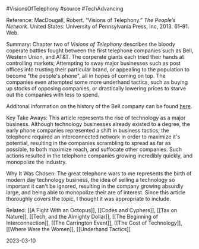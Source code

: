 #VisionsOfTelephony #source #TechAdvancing 

Reference:
MacDougall, Robert. “Visions of Telephony.” _The People’s Network_. United States: University of Pennsylvania Press, Inc, 2013. 61–91. Web. 

Summary:
Chapter two of *Visions of Telephony* describes the bloody coperate battles fought between the first telephone companies such as Bell, Western Union, and AT&T. The corperate giants each tried their hands at controlling markets; Attempting to sway major businesses such as post offices into trusting their particular brand, or appealing to the population to become "the people's phone", all in hopes of coming on top. The companies even attempted some more underhand tactics, such as buying up stocks of opposing companies, or drastically lowering prices to starve out the companies with less to spend.

Additonal information on the history of the Bell company can be found [here](https://www.bce.ca/about-bce/history/timeline).

Key Take Aways:
This article represents the rise of technology as a major business. Although technology businesses already existed to a degree, the early phone companies represented a shift in business tactics; the telephone required an interconnected network in order to maximize it's potential, resulting in the companies scrambling to spread as far as possible, to both maximize reach, and suffocate other companies. Such actions resulted in the telephone companies growing incredibly quickly, and monopolize the industry.

Why It Was Chosen:
The great telephone wars to me represents the birth of modern day technology business, the idea of selling a technology so important it can't be ignored, resulting in the company growing absurdly large, and being able to monopolize their are of interest. Since this article thoroughly covers the topic, I thought it was appropriate to include.

Related:
[[A Fight With an Octopus]], [[Codes and Cyphers]], [[Tax on Nature]], [[Tech, and the Almighty Dollar]], [[The Beginning of Interconnection]], [[The Carrington Event]], [[The Cost of Technology]], [[Where Were the Women]], [[Underhand Tactics]]

2023-03-10